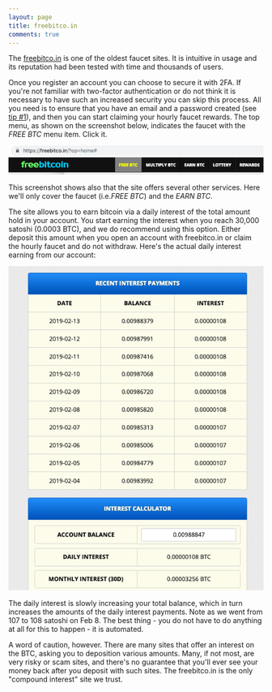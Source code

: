 ```yaml
---
layout: page
title: freebitco.in
comments: true
---
```


The <a href="http://bit.ly/www-freebitcoin" target="_blank">freebitco.in</a> is one of the oldest faucet sites. It is  intuitive in usage and its reputation had been tested with time and thousands of users.

Once you register an account you can choose to secure it with 2FA. If you're not familiar with two-factor authentication or do not think it is necessary to have such an increased security you can skip this process. All you need is to ensure that you have an email and a password created (see <a href="tips-and-tricks">tip #1</a>), and then you can start claiming your hourly faucet rewards. The top menu, as shown on the screenshot below, indicates the faucet with the <i>FREE BTC</i> menu item. Click it.
<p> </p>
<p><img src="/assets/images/freebitco.in-01.png" border="0"></p>
<p> </p>
This screenshot shows also that the site offers several other services. Here we'll only cover the faucet (i.e.<i>FREE BTC</i>) and the <i>EARN BTC</i>.

The site allows you to earn bitcoin via a daily interest of the total amount hold in your account. You start earning the interest when you reach 30,000 satoshi (0.0003 BTC), and we do recommend using this option. Either deposit this amount when you open an account with freebitco.in or claim the hourly faucet and do not withdraw. Here's the actual daily interest earning from our account:
<p> </p>
<p><img src="/assets/images/freebitco.in-02.png" border="0"></p>
<p> </p>
The daily interest is slowly increasing your total balance, which in turn increases the amounts of the daily interest payments. Note as we went from 107 to 108 satoshi on Feb 8. The best thing - you do not have to do anything at all for this to happen - it is automated.

A word of caution, however. There are many sites that offer an interest on the BTC, asking you to deposition various amounts. Many, if not most, are very risky or scam sites, and there's no guarantee that you'll ever see your money back after you deposit with such sites. The freebitco.in is the only "compound interest" site we trust.
